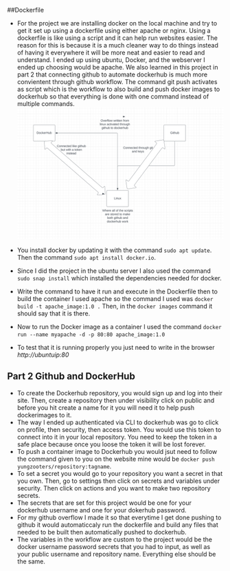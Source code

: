 ##Dockerfile
- For the project we are installing docker on the local machine and try to get it set up using a dockerfile using either apache or nginx. Using a dockerfile is like using a script and it can help run websites easier. The reason for this is because it is a much cleaner way to do things instead of having it everywhere it will be more neat and easier to read and understand. I ended up using ubuntu, Docker, and the webserver I ended up choosing would be apache. We also learned in this project in part 2 that connecting github to automate dockerhub is much more convientent through github workflow. The command git push activates as script which is the workflow to also build and push docker images to dockerhub so that everything is done with one command instead of multiple commands.
![picture](images/picture.png)

- You install docker by updating it with the command `sudo apt update`. Then the command `sudo apt install docker.io`.
- Since I did the project in the ubuntu server I also used the command `sudo snap install` which installed the dependencies needed for docker.
- Write the command to have it run and execute in the Dockerfile then to build the container I used apache so the command I used was `docker build -t apache_image:1.0 .` Then, in the `docker images` command it should say that it is there.
- Now to run the Docker image as a container I used the command `docker run --name myapache -d -p 80:80 apache_image:1.0`
- To test that it is running properly you just need to write in the browser *http://ubuntuip:80*

## Part 2 Github and DockerHub

- To create the Dockerhub repository, you would sign up and log into their site. Then, create a repository then under visibility click on public and before you hit create a name for it you will need it to help push dockerimages to it. 
- The way I ended up authenticated via CLI to dockerhub was go to click on profile, then security, then access token. You would use this token to connect into it in your local repository. You need to keep the token in a safe place because once you loose the token it will be lost forever.
- To push a container image to Dockerhub you would jsut need to follow the command given to you on the website mine would be `docker push yungzooters/repository:tagname`.
- To set a secret you would go to your repository you want a secret in that you own. Then, go to settings then click on secrets and variables under security. Then click on actions and you want to make two repository secrets.
- The secrets that are set for this project would be one for your dockerhub username and one for your dokerhub password.
- For my github overflow I made it so that everytime I get done pushing to github it would automaticcaly run the dockerfile and build any files that needed to be built then automatically pushed to dockerhub.
- The variables in the workflow are custom to the project would be the docker username password secrets that you had to input, as well as your public username and repository name. Everything else should be the same. 
